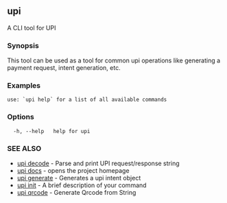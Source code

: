 ## upi

A CLI tool for UPI

### Synopsis

This tool can be used as a tool for common upi operations like generating a payment request, intent generation, etc.

### Examples

```
use: `upi help` for a list of all available commands
```

### Options

```
  -h, --help   help for upi
```

### SEE ALSO

* [upi decode](upi_decode.md)	 - Parse and print UPI request/response string
* [upi docs](upi_docs.md)	 - opens the project homepage
* [upi generate](upi_generate.md)	 - Generates a upi intent object
* [upi init](upi_init.md)	 - A brief description of your command
* [upi qrcode](upi_qrcode.md)	 - Generate Qrcode from String

